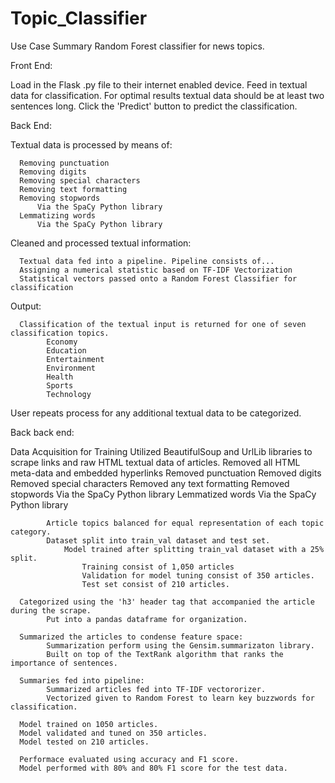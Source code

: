 # Topic_Classifier

Use Case Summary
Random Forest classifier for news topics.


Front End:

Load in the Flask .py file to their internet enabled device. 
Feed in textual data for classification. For optimal results textual data should be at least two sentences long.
Click the 'Predict' button to predict the classification. 


Back End:

Textual data is processed by means of:

      Removing punctuation
      Removing digits
      Removing special characters
      Removing text formatting
      Removing stopwords
          Via the SpaCy Python library
      Lemmatizing words
          Via the SpaCy Python library
      
      
Cleaned and processed textual information:

      Textual data fed into a pipeline. Pipeline consists of...
      Assigning a numerical statistic based on TF-IDF Vectorization
      Statistical vectors passed onto a Random Forest Classifier for classification
      
      
Output:

      Classification of the textual input is returned for one of seven classification topics.
            Economy
            Education
            Entertainment
            Environment
            Health
            Sports
            Technology
            
User repeats process for any additional textual data to be categorized. 



Back back end:

Data Acquisition for Training
      Utilized BeautifulSoup and UrlLib libraries to scrape links and raw HTML textual data of articles.
            Removed all HTML meta-data and embedded hyperlinks
            Removed punctuation
            Removed digits
            Removed special characters
            Removed any text formatting
            Removed stopwords
                Via the SpaCy Python library
            Lemmatized words
                Via the SpaCy Python library
                
            Article topics balanced for equal representation of each topic category.
            Dataset split into train_val dataset and test set.
                Model trained after splitting train_val dataset with a 25% split.
                    Training consist of 1,050 articles
                    Validation for model tuning consist of 350 articles.
                    Test set consist of 210 articles. 
                
      Categorized using the 'h3' header tag that accompanied the article during the scrape. 
            Put into a pandas dataframe for organization. 
            
      Summarized the articles to condense feature space:
            Summarization perform using the Gensim.summarizaton library.
            Built on top of the TextRank algorithm that ranks the importance of sentences. 
      
      Summaries fed into pipeline:
            Summarized articles fed into TF-IDF vectororizer.
            Vectorized given to Random Forest to learn key buzzwords for classification.
            
      Model trained on 1050 articles.
      Model validated and tuned on 350 articles.
      Model tested on 210 articles.

      Performace evaluated using accuracy and F1 score.
      Model performed with 80% and 80% F1 score for the test data.

